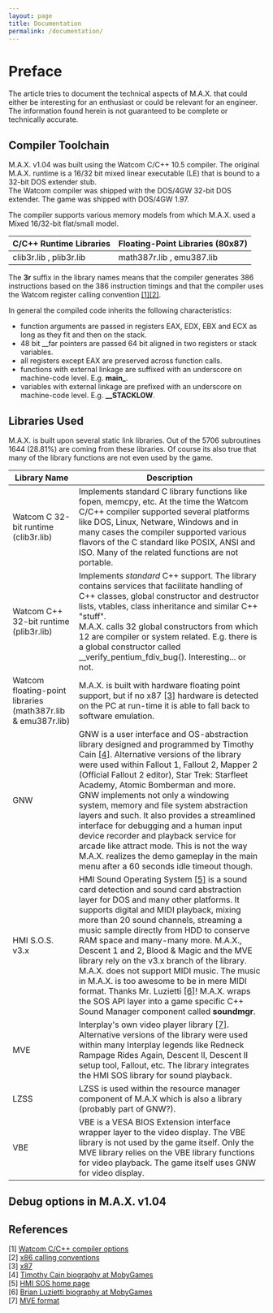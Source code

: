 ```yaml
---
layout: page
title: Documentation
permalink: /documentation/
---
```


# Preface

The article tries to document the technical aspects of M.A.X. that could either
be interesting for an enthusiast or could be relevant for an engineer.<br>
The information found herein is not guaranteed to be complete or technically accurate.

## Compiler Toolchain

M.A.X. v1.04 was built using the Watcom C/C++ 10.5 compiler. The original M.A.X.
runtime is a 16/32 bit mixed linear executable (LE) that is bound to a 32-bit DOS
extender stub.<br>
The Watcom compiler was shipped with the DOS/4GW 32-bit DOS extender.
The game was shipped with DOS/4GW 1.97.

The compiler supports various memory models from which M.A.X. used a Mixed
16/32-bit flat/small model.

| C/C++ Runtime Libraries  | Floating-Point Libraries (80x87) |
| ------------- | ------------- |
| clib3r.lib , plib3r.lib  | math387r.lib , emu387.lib  |

The **3r** suffix in the library names means that the compiler generates 386
instructions based on the 386 instruction timings and that the compiler uses
the Watcom register calling convention [\[1\]](#ref1)[\[2\]](#ref2).

In general the compiled code inherits the following characteristics:
- function arguments are passed in registers EAX, EDX, EBX and ECX as long as they fit and then on the stack.
- 48 bit __far pointers are passed 64 bit aligned in two registers or stack variables.
- all registers except EAX are preserved across function calls.
- functions with external linkage are suffixed with an underscore on machine-code level. E.g. **main_**.
- variables with external linkage are prefixed with an underscore on machine-code level. E.g. **__STACKLOW**.

## Libraries Used

M.A.X. is built upon several static link libraries. Out of the 5706 subroutines
1644 (28.81%) are coming from these libraries. Of course its also true that many
of the library functions are not even used by the game.

| Library Name  | Description |
| ------------- | ------------- |
| Watcom C 32-bit runtime (clib3r.lib) | Implements standard C library functions like fopen, memcpy, etc. At the time the Watcom C/C++ compiler supported several platforms like DOS, Linux, Netware, Windows and in many cases the compiler supported various flavors of the C standard like POSIX, ANSI and ISO. Many of the related functions are not portable. |
| Watcom C++ 32-bit runtime (plib3r.lib) | Implements *standard* C++ support. The library contains services that facilitate handling of C++ classes, global constructor and destructor lists, vtables, class inheritance and similar C++ "stuff".<br>M.A.X. calls 32 global constructors from which 12 are compiler or system related. E.g. there is a global constructor called __verify_pentium_fdiv_bug(). Interesting... or not. |
| Watcom floating-point libraries (math387r.lib & emu387r.lib) | M.A.X. is built with hardware floating point support, but if no x87 [\[3\]](#ref3) hardware is detected on the PC at run-time it is able to fall back to software emulation. |
| GNW | GNW is a user interface and OS-abstraction library designed and programmed by Timothy Cain [\[4\]](#ref4). Alternative versions of the library were used within Fallout 1, Fallout 2, Mapper 2 (Official Fallout 2 editor), Star Trek: Starfleet Academy, Atomic Bomberman and more.<br>GNW implements not only a windowing system, memory and file system abstraction layers and such. It also provides a streamlined interface for debugging and a human input device recorder and playback service for arcade like attract mode. This is not the way M.A.X. realizes the demo gameplay in the main menu after a 60 seconds idle timeout though. |
| HMI S.O.S. v3.x | HMI Sound Operating System [\[5\]](#ref5) is a sound card detection and sound card abstraction layer for DOS and many other platforms. It supports digital and MIDI playback, mixing more than 20 sound channels, streaming a music sample directly from HDD to conserve RAM space and many-many more. M.A.X., Descent 1 and 2, Blood & Magic and the MVE library rely on the v3.x branch of the library. M.A.X. does not support MIDI music. The music in M.A.X. is too awesome to be in mere MIDI format. Thanks Mr. Luzietti [\[6\]](#ref6)! M.A.X. wraps the SOS API layer into a game specific C++ Sound Manager component called **soundmgr**.|
| MVE | Interplay's own video player library [\[7\]](#ref7). Alternative versions of the library were used within many Interplay legends like Redneck Rampage Rides Again, Descent II, Descent II setup tool, Fallout, etc. The library integrates the HMI SOS library for sound playback. |
| LZSS | LZSS is used within the resource manager component of M.A.X which is also a library (probably part of GNW?). |
| VBE | VBE is a VESA BIOS Extension interface wrapper layer to the video display. The VBE library is not used by the game itself. Only the MVE library relies on the VBE library functions for video playback. The game itself uses GNW for video display. |

## Debug options in M.A.X. v1.04


## References
<a name="ref1"></a>\[1\] [Watcom C/C++ compiler options](https://users.pja.edu.pl/~jms/qnx/help/watcom/compiler-tools/cpopts.html#SW3RS)<br>
<a name="ref2"></a>\[2\] [x86 calling conventions](https://en.wikipedia.org/wiki/X86_calling_conventions)<br>
<a name="ref3"></a>\[3\] [x87](https://en.wikipedia.org/wiki/X87)<br>
<a name="ref4"></a>\[4\] [Timothy Cain biography at MobyGames](https://www.mobygames.com/developer/sheet/view/developerId,2720/)<br>
<a name="ref5"></a>\[5\] [HMI SOS home page](http://web.archive.org/web/19970225190838/http://www.humanmachine.com/dev.htm)<br>
<a name="ref6"></a>\[6\] [Brian Luzietti biography at MobyGames](https://www.mobygames.com/developer/sheet/view/developerId,5423/)<br>
<a name="ref7"></a>\[7\] [MVE format](https://wiki.multimedia.cx/index.php/Interplay_MVE)<br>
